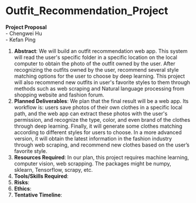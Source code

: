 # Outfit_Recommendation_Project

__Project Proposal__
<br> - Chengwei Hu <br> - Kefan Ping

1. __Abstract__: We will build an outfit recommendation web app. This system will read the user's specific folder in a specific location on the local computer to obtain the photo of the outfit owned by the user. After recognizing the outfits owned by the user, recommend several style matching options for the user to choose by deep learning. This project will also recommend new outfits in user's favorite styles to them through methods such as web scraping and Natural language processing from shopping website and fashion forum.
2. __Planned Deliverables__: We plan that the final result will be a web app. Its workflow is: users save photos of their own clothes in a specific local path, and the web app can extract these photos with the user's permission, and recognize the type, color, and even brand of the clothes through deep learning. Finally, it will generate some clothes matching according to different styles for users to choose. In a more advanced version, it will obtain the latest information in the fashion industry through web scraping, and recommend new clothes based on the user’s favorite style.
3. __Resources Required__: In our plan, this project requires machine learning, computer vision, web scrapping. The packages might be numpy, sklearn, Tensorflow, scrapy, etc.
4. __Tools/Skills Required__: 
5. __Risks__: 
6. __Ethics__: 
7. __Tentative Timeline__: 
